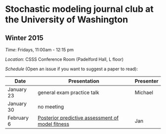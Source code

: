 # Stochastic modeling journal club at the University of Washington 

## Winter 2015

*Time*: Fridays, 11:00am - 12:15 pm

*Location*: CSSS Conference Room (Padelford Hall, L floor)

*Schedule* (Open an issue if you want to suggest a paper to read):

| Date | Presentation | Presenter |
|------|--------------|-----------|
| January 23 | general exam practice talk | Michael
| January 30 | no meeting | |
| February 6 | [Posterior predictive assessment of model fitness](https://github.com/vnminin/stoch_mod_journal_club/issues/4) | Jan |